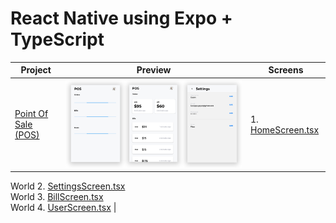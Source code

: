 
# React Native using Expo + TypeScript  
  
|Project  |Preview  |Screens  |
|--|--|--|
|[Point Of Sale (POS)](https://github.com/gayanvoice/react-native-apps/tree/master/pos#readme)  |![enter image description here](https://raw.githubusercontent.com/gayanvoice/react-native-apps/master/images/pos.png)  |1. [HomeScreen.tsx](https://github.com/gayanvoice/react-native-apps/blob/master/pos/screens/HomeScreen.tsx) <br/>
World 2. [SettingsScreen.tsx](https://github.com/gayanvoice/react-native-apps/blob/master/pos/screens/SettingsScreen.tsx) <br/>
World 3. [BillScreen.tsx](https://github.com/gayanvoice/react-native-apps/blob/master/pos/screens/BillScreen.tsx) <br/>
World 4. [UserScreen.tsx](https://github.com/gayanvoice/react-native-apps/blob/master/pos/screens/UserScreen.tsx)  |
